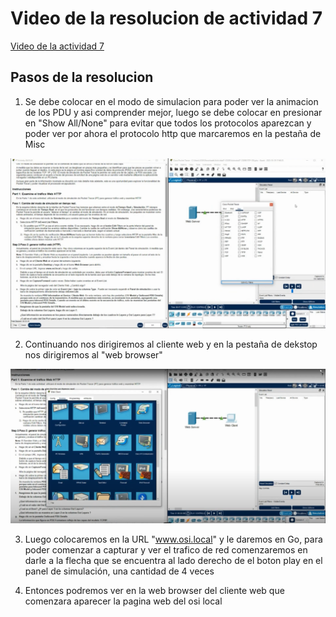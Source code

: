 # Video de la resolucion de actividad 7

<a   href="https://drive.google.com/drive/folders/1kKALKRy8j1qCEVvR-F1YJ7lfcEQwNdCp?usp=sharing" target="_blank" >Video de la actividad 7 </a>


## Pasos de la resolucion

1. Se debe colocar en el modo de simulacion para poder ver la animacion de los PDU y asi comprender mejor, luego se debe colocar en presionar en "Show All/None" para evitar que todos los protocolos aparezcan y poder ver por ahora el protocolo http que marcaremos en la pestaña de Misc

![image](https://github.com/BrunoXIII-Gav/Cabrar---Redes-y-comunicaci-n/blob/main/Actividades/Actividad7-C8280/Imagenes_actividad7/1_actividad7.PNG)


2. Continuando nos dirigiremos al cliente web y en la pestaña de dekstop nos dirigiremos al "web browser"

![image](https://github.com/BrunoXIII-Gav/Cabrar---Redes-y-comunicaci-n/blob/main/Actividades/Actividad7-C8280/Imagenes_actividad7/2_activ7.PNG)

3. Luego colocaremos en la URL "www.osi.local" y le daremos en Go, para poder comenzar a capturar y ver el trafico de red comenzaremos en darle a la flecha que se encuentra al lado derecho de el boton play en el panel de simulación, una cantidad de 4 veces



4.  Entonces podremos ver en la web browser del cliente web que comenzara aparecer la pagina web del osi local



